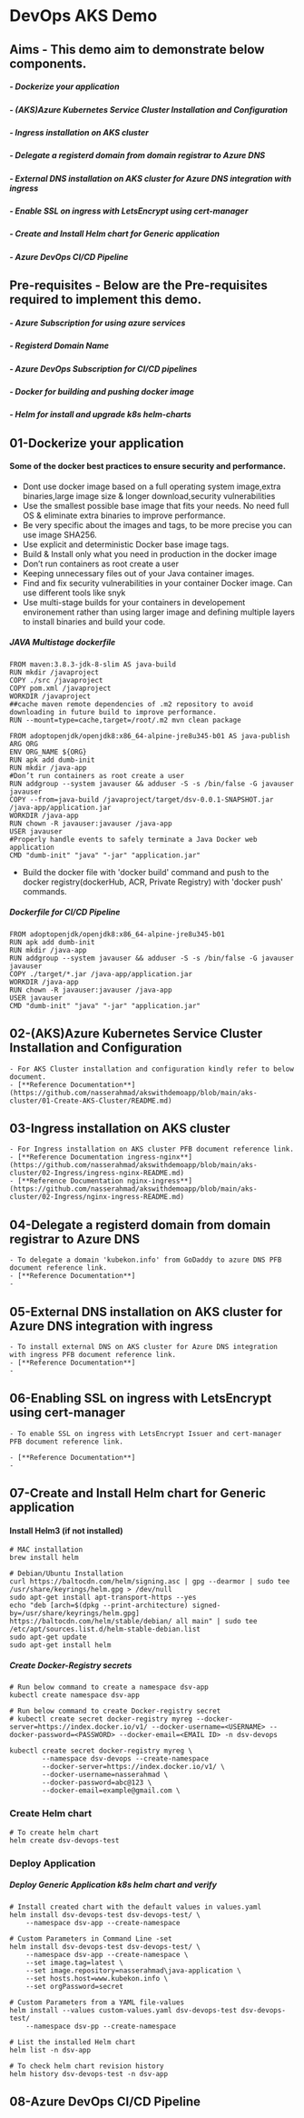 # DevOps AKS Demo

## Aims - This demo aim to demonstrate below components.

##### - Dockerize your application
##### - (AKS)Azure Kubernetes Service Cluster Installation and Configuration
##### - Ingress installation on AKS cluster
##### - Delegate a registerd domain from domain registrar to Azure DNS
##### - External DNS installation on AKS cluster for Azure DNS integration with ingress
##### - Enable SSL on ingress with LetsEncrypt using cert-manager
##### - Create and Install Helm chart for Generic application
##### - Azure DevOps CI/CD Pipeline

## Pre-requisites - Below are the Pre-requisites required to implement this demo.

##### - Azure Subscription for using azure services
##### - Registerd Domain Name
##### - Azure DevOps Subscription for CI/CD pipelines
##### - Docker for building and pushing docker image
##### - Helm for install and upgrade k8s helm-charts

## 01-Dockerize your application

#### Some of the docker best practices to ensure security and performance.
   - Dont use docker image based on a full operating system image,extra binaries,large image size & longer download,security vulnerabilities
   - Use the smallest possible base image that fits your needs. No need full OS & eliminate extra binaries to improve performance.
   - Be very specific about the images and tags, to be more precise you can use image SHA256. 
   - Use explicit and deterministic Docker base image tags.
   - Build & Install only what you need in production in the docker image
   - Don’t run containers as root create a user
   - Keeping unnecessary files out of your Java container images.
   - Find and fix security vulnerabilities in your container Docker image. Can use different tools like snyk
   - Use multi-stage builds for your containers in developement environement rather than using larger image and defining multiple layers to install binaries and build your code.

##### JAVA Multistage dockerfile

```t
FROM maven:3.8.3-jdk-8-slim AS java-build
RUN mkdir /javaproject
COPY ./src /javaproject
COPY pom.xml /javaproject
WORKDIR /javaproject
##cache maven remote dependencies of .m2 repository to avoid downloading in future build to improve performance.
RUN --mount=type=cache,target=/root/.m2 mvn clean package

FROM adoptopenjdk/openjdk8:x86_64-alpine-jre8u345-b01 AS java-publish
ARG ORG
ENV ORG_NAME ${ORG}
RUN apk add dumb-init
RUN mkdir /java-app
#Don’t run containers as root create a user
RUN addgroup --system javauser && adduser -S -s /bin/false -G javauser javauser
COPY --from=java-build /javaproject/target/dsv-0.0.1-SNAPSHOT.jar /java-app/application.jar
WORKDIR /java-app
RUN chown -R javauser:javauser /java-app
USER javauser
#Properly handle events to safely terminate a Java Docker web application
CMD "dumb-init" "java" "-jar" "application.jar" 
```

- Build the docker file with 'docker build' command and push to the docker registry(dockerHub, ACR, Private Registry) with 'docker push' commands.
 
##### Dockerfile for CI/CD Pipeline
```t
FROM adoptopenjdk/openjdk8:x86_64-alpine-jre8u345-b01
RUN apk add dumb-init
RUN mkdir /java-app
RUN addgroup --system javauser && adduser -S -s /bin/false -G javauser javauser
COPY ./target/*.jar /java-app/application.jar
WORKDIR /java-app
RUN chown -R javauser:javauser /java-app
USER javauser
CMD "dumb-init" "java" "-jar" "application.jar" 
```

## 02-(AKS)Azure Kubernetes Service Cluster Installation and Configuration
```t
- For AKS Cluster installation and configuration kindly refer to below document.
- [**Reference Documentation**](https://github.com/nasserahmad/akswithdemoapp/blob/main/aks-cluster/01-Create-AKS-Cluster/README.md)

```
## 03-Ingress installation on AKS cluster
```t
- For Ingress installation on AKS cluster PFB document reference link.
- [**Reference Documentation ingress-nginx**](https://github.com/nasserahmad/akswithdemoapp/blob/main/aks-cluster/02-Ingress/ingress-nginx-README.md)
- [**Reference Documentation nginx-ingress**](https://github.com/nasserahmad/akswithdemoapp/blob/main/aks-cluster/02-Ingress/nginx-ingress-README.md)
```
## 04-Delegate a registerd domain from domain registrar to Azure DNS
```t
- To delegate a domain 'kubekon.info' from GoDaddy to azure DNS PFB document reference link.
- [**Reference Documentation**]
-
```
## 05-External DNS installation on AKS cluster for Azure DNS integration with ingress
```t
- To install external DNS on AKS cluster for Azure DNS integration with ingress PFB document reference link.
- [**Reference Documentation**]
-
```
## 06-Enabling SSL on ingress with LetsEncrypt using cert-manager
```t
- To enable SSL on ingress with LetsEncrypt Issuer and cert-manager PFB document reference link.

- [**Reference Documentation**]
-
```
## 07-Create and Install Helm chart for Generic application

#### Install Helm3 (if not installed)
```t
# MAC installation
brew install helm

# Debian/Ubuntu Installation
curl https://baltocdn.com/helm/signing.asc | gpg --dearmor | sudo tee /usr/share/keyrings/helm.gpg > /dev/null
sudo apt-get install apt-transport-https --yes
echo "deb [arch=$(dpkg --print-architecture) signed-by=/usr/share/keyrings/helm.gpg] https://baltocdn.com/helm/stable/debian/ all main" | sudo tee /etc/apt/sources.list.d/helm-stable-debian.list
sudo apt-get update
sudo apt-get install helm
```
#####  Create Docker-Registry secrets
```t
# Run below command to create a namespace dsv-app
kubectl create namespace dsv-app

# Run below command to create Docker-registry secret
# kubectl create secret docker-registry myreg --docker-server=https://index.docker.io/v1/ --docker-username=<USERNAME> --docker-password=<PASSWORD> --docker-email=<EMAIL ID> -n dsv-devops

kubectl create secret docker-registry myreg \
        --namespace dsv-devops --create-namespace
        --docker-server=https://index.docker.io/v1/ \
        --docker-username=nasserahmad \
        --docker-password=abc@123 \
        --docker-email=example@gmail.com \
```
### Create Helm chart

```t
# To create helm chart
helm create dsv-devops-test
```

### Deploy Application
##### Deploy Generic Application k8s helm chart and verify

```t
# Install created chart with the default values in values.yaml
helm install dsv-devops-test dsv-devops-test/ \
    --namespace dsv-app --create-namespace

# Custom Parameters in Command Line -set
helm install dsv-devops-test dsv-devops-test/ \
    --namespace dsv-app --create-namespace \
    --set image.tag=latest \
    --set image.repository=nasserahmad\java-application \
    --set hosts.host=www.kubekon.info \
    --set orgPassword=secret

# Custom Parameters from a YAML file-values
helm install --values custom-values.yaml dsv-devops-test dsv-devops-test/
    --namespace dsv-pp --create-namespace

# List the installed Helm chart
helm list -n dsv-app

# To check helm chart revision history
helm history dsv-devops-test -n dsv-app
```
## 08-Azure DevOps CI/CD Pipeline
